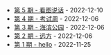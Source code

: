 * [第 5 期 - 看图说话](https://kafka3-github-io.vercel.app/5-看图说话) - 2022-12-10
* [第 4 期 - 考试周](https://kafka3-github-io.vercel.app/4-考试周) - 2022-12-06
* [第 3 期 - 海滨公园](https://kafka3-github-io.vercel.app/3-海滨公园) - 2022-12-06
* [第 2 期 - 远方](https://kafka3-github-io.vercel.app/2-远方) - 2022-12-06
* [第 1 期 - hello](https://kafka3-github-io.vercel.app/1-hello) - 2022-11-25
